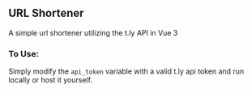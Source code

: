 ## URL Shortener

A simple url shortener utilizing the t.ly API in Vue 3

### To Use:

Simply modify the <code>api_token</code> variable with a valid t.ly api token and run locally or host it yourself.
